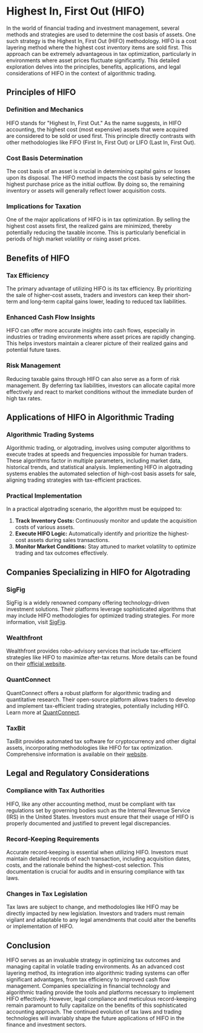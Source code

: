 # Highest In, First Out (HIFO)

In the world of financial trading and investment management, several methods and strategies are used to determine the cost basis of assets. One such strategy is the Highest In, First Out (HIFO) methodology. HIFO is a cost layering method where the highest cost inventory items are sold first. This approach can be extremely advantageous in tax optimization, particularly in environments where asset prices fluctuate significantly. This detailed exploration delves into the principles, benefits, applications, and legal considerations of HIFO in the context of algorithmic trading.

## Principles of HIFO

### Definition and Mechanics
HIFO stands for "Highest In, First Out." As the name suggests, in HIFO accounting, the highest cost (most expensive) assets that were acquired are considered to be sold or used first. This principle directly contrasts with other methodologies like FIFO (First In, First Out) or LIFO (Last In, First Out).

### Cost Basis Determination
The cost basis of an asset is crucial in determining capital gains or losses upon its disposal. The HIFO method impacts the cost basis by selecting the highest purchase price as the initial outflow. By doing so, the remaining inventory or assets will generally reflect lower acquisition costs.

### Implications for Taxation
One of the major applications of HIFO is in tax optimization. By selling the highest cost assets first, the realized gains are minimized, thereby potentially reducing the taxable income. This is particularly beneficial in periods of high market volatility or rising asset prices.

## Benefits of HIFO

### Tax Efficiency
The primary advantage of utilizing HIFO is its tax efficiency. By prioritizing the sale of higher-cost assets, traders and investors can keep their short-term and long-term capital gains lower, leading to reduced tax liabilities.

### Enhanced Cash Flow Insights
HIFO can offer more accurate insights into cash flows, especially in industries or trading environments where asset prices are rapidly changing. This helps investors maintain a clearer picture of their realized gains and potential future taxes.

### Risk Management
Reducing taxable gains through HIFO can also serve as a form of risk management. By deferring tax liabilities, investors can allocate capital more effectively and react to market conditions without the immediate burden of high tax rates.

## Applications of HIFO in Algorithmic Trading

### Algorithmic Trading Systems
Algorithmic trading, or algotrading, involves using computer algorithms to execute trades at speeds and frequencies impossible for human traders. These algorithms factor in multiple parameters, including market data, historical trends, and statistical analysis. Implementing HIFO in algotrading systems enables the automated selection of high-cost basis assets for sale, aligning trading strategies with tax-efficient practices.

### Practical Implementation
In a practical algotrading scenario, the algorithm must be equipped to:

1. **Track Inventory Costs:** Continuously monitor and update the acquisition costs of various assets.
2. **Execute HIFO Logic:** Automatically identify and prioritize the highest-cost assets during sales transactions.
3. **Monitor Market Conditions:** Stay attuned to market volatility to optimize trading and tax outcomes effectively.

## Companies Specializing in HIFO for Algotrading

### SigFig
SigFig is a widely renowned company offering technology-driven investment solutions. Their platforms leverage sophisticated algorithms that may include HIFO methodologies for optimized trading strategies. For more information, visit [SigFig](https://www.sigfig.com/).

### Wealthfront
Wealthfront provides robo-advisory services that include tax-efficient strategies like HIFO to maximize after-tax returns. More details can be found on their [official website](https://www.wealthfront.com/).

### QuantConnect
QuantConnect offers a robust platform for algorithmic trading and quantitative research. Their open-source platform allows traders to develop and implement tax-efficient trading strategies, potentially including HIFO. Learn more at [QuantConnect](https://www.quantconnect.com/).

### TaxBit
TaxBit provides automated tax software for cryptocurrency and other digital assets, incorporating methodologies like HIFO for tax optimization. Comprehensive information is available on their [website](https://www.taxbit.com/).

## Legal and Regulatory Considerations

### Compliance with Tax Authorities
HIFO, like any other accounting method, must be compliant with tax regulations set by governing bodies such as the Internal Revenue Service (IRS) in the United States. Investors must ensure that their usage of HIFO is properly documented and justified to prevent legal discrepancies.

### Record-Keeping Requirements
Accurate record-keeping is essential when utilizing HIFO. Investors must maintain detailed records of each transaction, including acquisition dates, costs, and the rationale behind the highest-cost selection. This documentation is crucial for audits and in ensuring compliance with tax laws.

### Changes in Tax Legislation
Tax laws are subject to change, and methodologies like HIFO may be directly impacted by new legislation. Investors and traders must remain vigilant and adaptable to any legal amendments that could alter the benefits or implementation of HIFO.

## Conclusion

HIFO serves as an invaluable strategy in optimizing tax outcomes and managing capital in volatile trading environments. As an advanced cost layering method, its integration into algorithmic trading systems can offer significant advantages, from tax efficiency to improved cash flow management. Companies specializing in financial technology and algorithmic trading provide the tools and platforms necessary to implement HIFO effectively. However, legal compliance and meticulous record-keeping remain paramount to fully capitalize on the benefits of this sophisticated accounting approach. The continued evolution of tax laws and trading technologies will invariably shape the future applications of HIFO in the finance and investment sectors.
